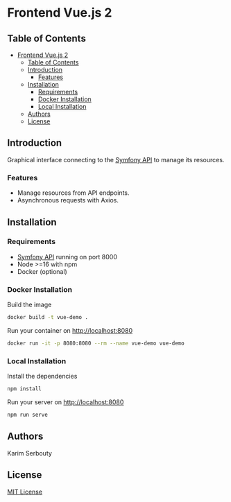 # Frontend Vue.js 2

## Table of Contents

- [Frontend Vue.js 2](#frontend-vuejs-2)
  - [Table of Contents](#table-of-contents)
  - [Introduction](#introduction)
    - [Features](#features)
  - [Installation](#installation)
    - [Requirements](#requirements)
    - [Docker Installation](#docker-installation)
    - [Local Installation](#local-installation)
  - [Authors](#authors)
  - [License](#license)

## Introduction

Graphical interface connecting to the [Symfony API](https://github.com/kserbouty/backend-symfony) to manage its resources.

### Features

- Manage resources from API endpoints.
- Asynchronous requests with Axios.

## Installation

### Requirements

- [Symfony API](https://github.com/kserbouty/backend-symfony) running on port 8000
- Node >=16 with npm
- Docker (optional)

### Docker Installation

Build the image

```bash
docker build -t vue-demo .
```

Run your container on <http://localhost:8080>

```bash
docker run -it -p 8080:8080 --rm --name vue-demo vue-demo
```

### Local Installation

Install the dependencies

```bash
npm install
```

Run your server on <http://localhost:8080>

```bash
npm run serve
```

## Authors

Karim Serbouty

## License

[MIT License](./LICENSE.md)
